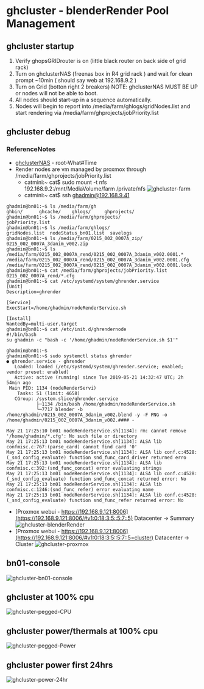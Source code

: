 # ghcluster - blenderRender Pool Management

## ghcluster startup

1. Verify ghopsGRIDrouter is on (little black router on back side of grid rack)
2. Turn on ghclusterNAS (freenas box in R4 grid rack ) and wait for clean prompt ~10min ( should say web at 192.168.9.2 )
3. Turn on Grid (botton right 2 breakers) NOTE: ghclusterNAS MUST BE UP or nodes will not be able to boot.
4. All nodes should start-up in a sequence automatically.
5. Nodes will begin to report into /media/farm/ghlogs/gridNodes.list and start rendering via /media/farm/ghprojects/jobPriority.list

## ghcluster debug

### ReferenceNotes

- [ghclusterNAS](http://192.168.9.2/ui/sessions/signin) - root-What#Time
- Render nodes are vm managed by proxmox through /media/farm/ghprojects/jobPriority.list
   - catmini:~ cat$ sudo mount -t nfs 192.168.9.2:/mnt/MediaVolume/farm /private/nfs
      ![ghcluster-farm](ghcluster-farm.png)
   - catmini:~ cat$ ssh ghadmin@192.168.9.41
```
ghadmin@bn01:~$ ls /media/farm/gh
ghbin/      ghcache/    ghlogs/     ghprojects/ 
ghadmin@bn01:~$ ls /media/farm/ghprojects/
jobPriority.list
ghadmin@bn01:~$ ls /media/farm/ghlogs/
gridNodes.list  nodeStatus_bn01.list  savelogs
ghadmin@bn01:~$ ls /media/farm/0215_002_0007A_zip/
0215_002_0007A_3danim_v002.zip
ghadmin@bn01:~$ ls /media/farm/0215_002_0007A_rend/0215_002_0007A_3danim_v002.0001.*
/media/farm/0215_002_0007A_rend/0215_002_0007A_3danim_v002.0001.cfg
/media/farm/0215_002_0007A_rend/0215_002_0007A_3danim_v002.0001.lock
ghadmin@bn01:~$ cat /media/farm/ghprojects/jobPriority.list 
0215_002_0007A_rend/*.cfg
ghadmin@bn01:~$ cat /etc/systemd/system/ghrender.service 
[Unit]
Description=ghrender

[Service]
ExecStart=/home/ghadmin/nodeRenderService.sh

[Install]
WantedBy=multi-user.target
ghadmin@bn01:~$ cat /etc/init.d/ghrendernode 
#!/bin/bash
su ghadmin -c "bash -c '/home/ghadmin/nodeRenderService.sh $1'"

ghadmin@bn01:~$ 
ghadmin@bn01:~$ sudo systemctl status ghrender
● ghrender.service - ghrender
   Loaded: loaded (/etc/systemd/system/ghrender.service; enabled; vendor preset: enabled)
   Active: active (running) since Tue 2019-05-21 14:32:47 UTC; 2h 54min ago
 Main PID: 1134 (nodeRenderServi)
    Tasks: 51 (limit: 4658)
   CGroup: /system.slice/ghrender.service
           ├─1134 /bin/bash /home/ghadmin/nodeRenderService.sh
           └─7717 blender -b /home/ghadmin/0215_002_0007A_3danim_v002.blend -y -F PNG -o /home/ghadmin/0215_002_0007A_3danim_v002.#### -

May 21 17:25:10 bn01 nodeRenderService.sh[1134]: rm: cannot remove '/home/ghadmin/*.cfg': No such file or directory
May 21 17:25:13 bn01 nodeRenderService.sh[1134]: ALSA lib confmisc.c:767:(parse_card) cannot find card '0'
May 21 17:25:13 bn01 nodeRenderService.sh[1134]: ALSA lib conf.c:4528:(_snd_config_evaluate) function snd_func_card_driver returned erro
May 21 17:25:13 bn01 nodeRenderService.sh[1134]: ALSA lib confmisc.c:392:(snd_func_concat) error evaluating strings
May 21 17:25:13 bn01 nodeRenderService.sh[1134]: ALSA lib conf.c:4528:(_snd_config_evaluate) function snd_func_concat returned error: No
May 21 17:25:13 bn01 nodeRenderService.sh[1134]: ALSA lib confmisc.c:1246:(snd_func_refer) error evaluating name
May 21 17:25:13 bn01 nodeRenderService.sh[1134]: ALSA lib conf.c:4528:(_snd_config_evaluate) function snd_func_refer returned error: No 
```
- [Proxmox webui - https://192.168.9.121:8006](https://192.168.9.121:8006/#v1:0:18:3:5::5:7::5) Datacenter -> Summary
    ![ghcluster-blenderRender](ghcluster-blenderRender.png)
- [Proxmox webui - https://192.168.9.121:8006](https://192.168.9.121:8006/#v1:0:18:3:5::5:7::5=cluster) Datacenter -> Cluster
    ![ghcluster-proxmox](ghcluster-proxmox.png)
    
## bn01-console
![ghcluster-bn01-console](ghcluster-bn01-console.png)

## ghcluster at 100% cpu
![ghcluster-pegged-CPU](ghcluster-pegged-CPU.png)

## ghcluster power/thermals at 100% cpu
![ghcluster-pegged-Power](ghcluster-pegged-Power.png)

## ghcluster power first 24hrs
![ghcluster-power-24hr](ghcluster-power-24hr.png)
